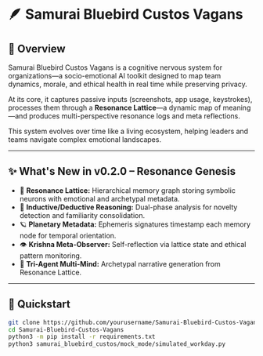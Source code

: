 # 🪶 Samurai Bluebird Custos Vagans

## 🌌 Overview
Samurai Bluebird Custos Vagans is a cognitive nervous system for organizations—a socio-emotional AI toolkit designed to map team dynamics, morale, and ethical health in real time while preserving privacy.  

At its core, it captures passive inputs (screenshots, app usage, keystrokes), processes them through a **Resonance Lattice**—a dynamic map of meaning—and produces multi-perspective resonance logs and meta reflections.  

This system evolves over time like a living ecosystem, helping leaders and teams navigate complex emotional landscapes.

---

## ✨ What's New in v0.2.0 – Resonance Genesis
- 🌱 **Resonance Lattice:** Hierarchical memory graph storing symbolic neurons with emotional and archetypal metadata.
- 🧠 **Inductive/Deductive Reasoning:** Dual-phase analysis for novelty detection and familiarity consolidation.
- 🪐 **Planetary Metadata:** Ephemeris signatures timestamp each memory node for temporal orientation.
- 👁 **Krishna Meta-Observer:** Self-reflection via lattice state and ethical pattern monitoring.
- 📝 **Tri-Agent Multi-Mind:** Archetypal narrative generation from Resonance Lattice.

---

## 🏃 Quickstart
```bash
git clone https://github.com/yourusername/Samurai-Bluebird-Custos-Vagans.git
cd Samurai-Bluebird-Custos-Vagans
python3 -m pip install -r requirements.txt
python3 samurai_bluebird_custos/mock_mode/simulated_workday.py
